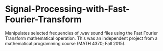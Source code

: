 # Signal-Processing-with-Fast-Fourier-Transform
Manipulates selected frequencies of .wav sound files using the Fast Fourier Transform mathematical operation.
This was an independent project from a mathematical programming course (MATH 4370; Fall 2015).
